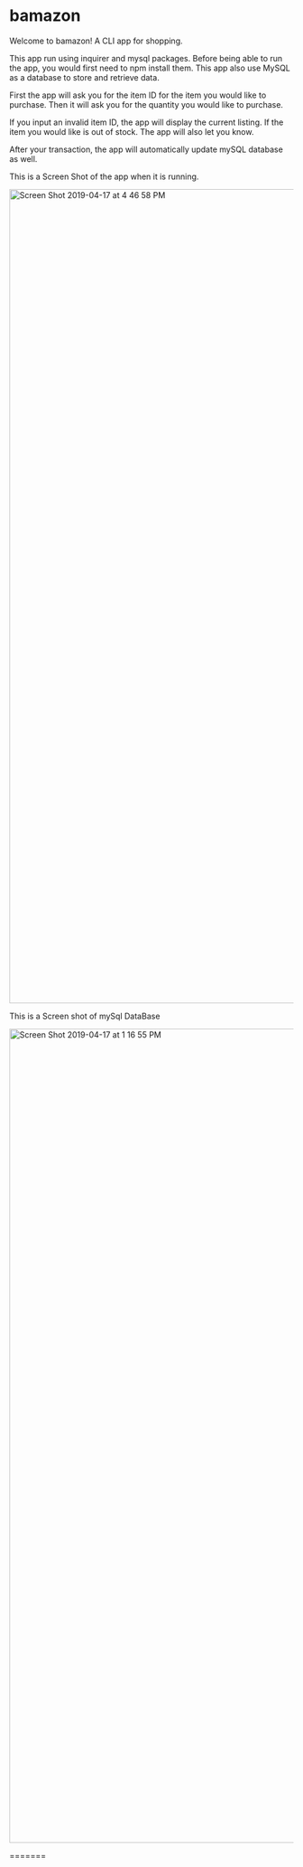 # bamazon

Welcome to bamazon! A CLI app for shopping. 

This app run using inquirer and mysql packages. Before being able to run the app, you would first need to npm install them. This app also use MySQL as a database to store and retrieve data. 

First the app will ask you for the item ID for the item you would like to purchase. 
Then it will ask you for the quantity you would like to purchase. 

If you input an invalid item ID, the app will display the current listing. 
If the item you would like is out of stock. The app will also let you know. 

After your transaction, the app will automatically update mySQL database as well. 


This is a Screen Shot of the app when it is running.

<img width="1440" alt="Screen Shot 2019-04-17 at 4 46 58 PM" src="https://user-images.githubusercontent.com/46271986/56323871-bf76be00-6132-11e9-8166-3b51bfd1ca19.png">

This is a Screen shot of mySql DataBase

<img width="1440" alt="Screen Shot 2019-04-17 at 1 16 55 PM" src="https://user-images.githubusercontent.com/46271986/56323916-e7662180-6132-11e9-9d81-916b961980b4.png">

=======
